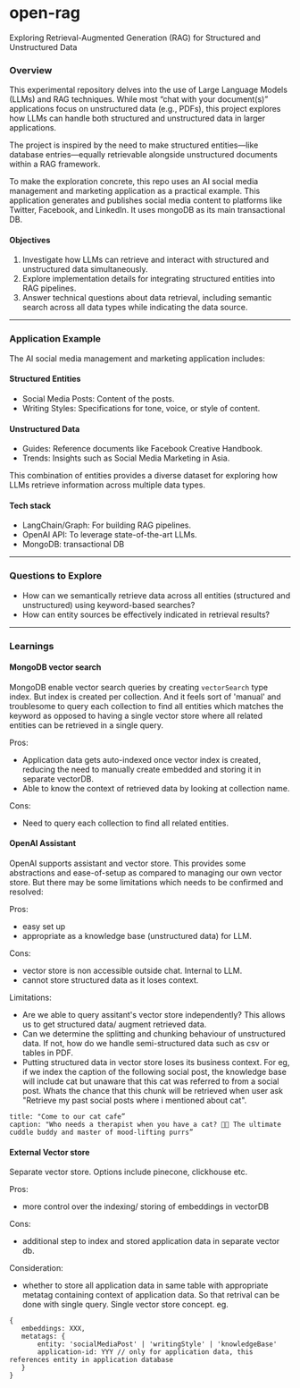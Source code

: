 # open-rag

Exploring Retrieval-Augmented Generation (RAG) for Structured and Unstructured Data

### Overview

This experimental repository delves into the use of Large Language Models (LLMs) and RAG techniques. While most “chat with your document(s)” applications focus on unstructured data (e.g., PDFs), this project explores how LLMs can handle both structured and unstructured data in larger applications.

The project is inspired by the need to make structured entities—like database entries—equally retrievable alongside unstructured documents within a RAG framework.

To make the exploration concrete, this repo uses an AI social media management and marketing application as a practical example. This application generates and publishes social media content to platforms like Twitter, Facebook, and LinkedIn. It uses mongoDB as its main transactional DB.

#### Objectives

1. Investigate how LLMs can retrieve and interact with structured and unstructured data simultaneously.
2. Explore implementation details for integrating structured entities into RAG pipelines.
3. Answer technical questions about data retrieval, including semantic search across all data types while indicating the data source.

---

### Application Example

The AI social media management and marketing application includes:

#### Structured Entities

- Social Media Posts: Content of the posts.
- Writing Styles: Specifications for tone, voice, or style of content.

#### Unstructured Data

- Guides: Reference documents like Facebook Creative Handbook.
- Trends: Insights such as Social Media Marketing in Asia.

This combination of entities provides a diverse dataset for exploring how LLMs retrieve information across multiple data types.

#### Tech stack

- LangChain/Graph: For building RAG pipelines.
- OpenAI API: To leverage state-of-the-art LLMs.
- MongoDB: transactional DB

---

### Questions to Explore

- How can we semantically retrieve data across all entities (structured and unstructured) using keyword-based searches?
- How can entity sources be effectively indicated in retrieval results?

---

### Learnings

#### MongoDB vector search

MongoDB enable vector search queries by creating `vectorSearch` type index. But index is created per collection. And it feels sort of 'manual' and troublesome to query each collection to find all entities which matches the keyword as opposed to having a single vector store where all related entities can be retrieved in a single query.

Pros:

- Application data gets auto-indexed once vector index is created, reducing the need to manually create embedded and storing it in separate vectorDB.
- Able to know the context of retrieved data by looking at collection name.

Cons:

- Need to query each collection to find all related entities.

#### OpenAI Assistant

OpenAI supports assistant and vector store. This provides some abstractions and ease-of-setup as compared to managing our own vector store. But there may be some limitations which needs to be confirmed and resolved:

Pros:

- easy set up
- appropriate as a knowledge base (unstructured data) for LLM.

Cons:

- vector store is non accessible outside chat. Internal to LLM.
- cannot store structured data as it loses context.

Limitations:

- Are we able to query assitant's vector store independently? This allows us to get structured data/ augment retrieved data.
- Can we determine the splitting and chunking behaviour of unstructured data. If not, how do we handle semi-structured data such as csv or tables in PDF.
- Putting structured data in vector store loses its business context. For eg, if we index the caption of the following social post, the knowledge base will include cat but unaware that this cat was referred to from a social post. Whats the chance that this chunk will be retrieved when user ask "Retrieve my past social posts where i mentioned about cat".

```
title: "Come to our cat cafe”
caption: "Who needs a therapist when you have a cat? 🐾✨ The ultimate cuddle buddy and master of mood-lifting purrs”
```

#### External Vector store

Separate vector store. Options include pinecone, clickhouse etc.

Pros:

- more control over the indexing/ storing of embeddings in vectorDB

Cons:

- additional step to index and stored application data in separate vector db.

Consideration:

- whether to store all application data in same table with appropriate metatag containing context of application data. So that retrival can be done with single query. Single vector store concept. eg.

```
{
   embeddings: XXX,
   metatags: {
       entity: 'socialMediaPost' | 'writingStyle' | 'knowledgeBase'
       application-id: YYY // only for application data, this references entity in application database
   }
}
```
